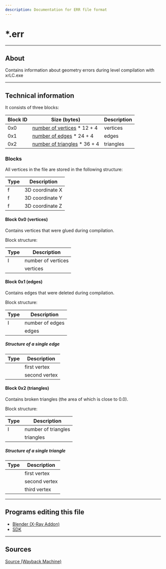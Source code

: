```yaml
---
description: Documentation for ERR file format
---
```


# *.err

___

## About

Contains information about geometry errors during level compilation with xrLC.exe

___

## Technical information

It consists of three blocks:

| Block ID | Size (bytes) | Description |
|---|---|---|
| 0x0 | [number of vertices](#block-0x0-vertices) * 12 + 4 | vertices |
| 0x1 | [number of edges](#block-0x1-edges) * 24 + 4 | edges |
| 0x2 | [number of triangles](#block-0x2-triangles) * 36 + 4 | triangles |

### Blocks

All vertices in the file are stored in the following structure:

| Type | Description |
|---|---|
| f | 3D coordinate X |
| f | 3D coordinate Y |
| f | 3D coordinate Z |

#### Block 0x0 (vertices)

Contains vertices that were glued during compilation.

Block structure:

| Type | Description |
|---|---|
| I | number of vertices |
|  | vertices |

#### Block 0x1 (edges)

Contains edges that were deleted during compilation.

Block structure:

| Type | Description |
|---|---|
| I | number of edges |
|  | edges |

##### Structure of a single edge

| Type | Description |
|---|---|
|  | first vertex |
|  | second vertex |

#### Block 0x2 (triangles)

Contains broken triangles (the area of which is close to 0.0).

Block structure:

| Type | Description |
|---|---|
| I | number of triangles |
|  | triangles |

##### Structure of a single triangle

| Type | Description |
|---|---|
|  | first vertex |
|  | second vertex |
|  | third vertex |

___

## Programs editing this file

- [Blender (X-Ray Addon)](../../../modding-tools/blender/README.mdx)
- [SDK](../../../modding-tools/sdk/README.md)

___

## Sources

[Source (Wayback Machine)](https://web.archive.org/web/20200918235831/http://stalkerin.gameru.net/wiki/index.php?title=%D0%A4%D0%BE%D1%80%D0%BC%D0%B0%D1%82_%D1%84%D0%B0%D0%B9%D0%BB%D0%BE%D0%B2_*.err)
